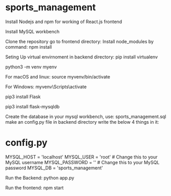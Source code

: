 # sports_management

Install Nodejs and npm for working of React.js frontend 

Install MySQL workbench 

Clone the repository
go to frontend  directory: Install node_modules by command: npm install 


Seting Up virtual envirnoment in backend directory: 
pip install virtualenv

python3 -m venv myenv

For macOS and linux:
source myvenv/bin/activate

For Windows:
myvenv\Scripts\activate

pip3 install Flask

pip3 install flask-mysqldb

Create the database in your mysql workbench, use: sports_management.sql 
make an config.py file in backend directory
write the below 4 things in it: 
# config.py
MYSQL_HOST = 'localhost'
MYSQL_USER = 'root'  # Change this to your MySQL username
MYSQL_PASSWORD = ''  # Change this to your MySQL password
MYSQL_DB = 'sports_management'


Run the Backend:  python app.py 

Run the frontend: npm start 


